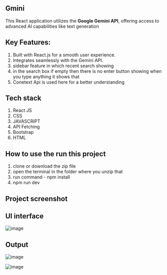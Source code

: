 ## Gmini 
This React application utilizes the **Google Gemini API**, offering access to advanced AI capabilities like text generation

## Key Features:

1. Built with React.js for a smooth user experience.
2. Integrates seamlessly with the Gemini API.
3. sidebar feature in which recent search showing
4. in the search box if empty then there is no enter button showing when you type anything it shows that
5. Conetext Api is used here for a better understanding

## Tech  stack 
1. React JS
2. CSS
3. JAVASCRIPT
4. API Fetching
5. Bootstrap
6. HTML

## How to use the run this project
1.  clone or download the zip file
2.  open the terminal in the folder where you unzip that
3.  run command - npm install
4.  npm run dev

## Project screenshot

## UI interface 

![image](https://github.com/Sandeep-Raj-CSE/Gmini/assets/93475813/46b0f6eb-3014-45ce-8b81-84c20651018d)

## Output 


![image](https://github.com/Sandeep-Raj-CSE/Gmini/assets/93475813/f57f5e92-27a7-4273-b974-aa72037a4e04)

![image](https://github.com/Sandeep-Raj-CSE/Gmini/assets/93475813/660f3c9a-784f-4f37-9580-ba945f3e2899)









